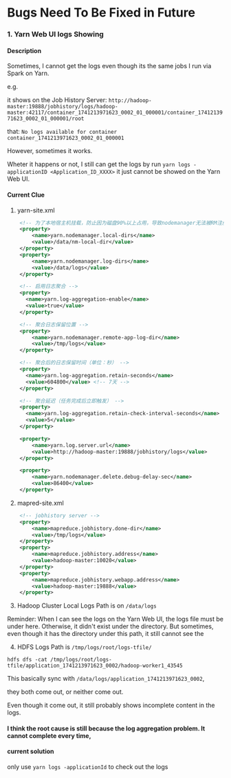# Bugs Need To Be Fixed in Future

### 1. Yarn Web UI logs Showing

#### Description

Sometimes, I cannot get the logs even though its the same jobs I run via Spark on Yarn.

e.g.

it shows on the Job History Server: `http://hadoop-master:19888/jobhistory/logs/hadoop-master:42117/container_1741213971623_0002_01_000001/container_1741213971623_0002_01_000001/root`

that:
`No logs available for container container_1741213971623_0002_01_000001`

However, sometimes it works.

Wheter it happens or not, I still can get the logs by run `yarn logs -applicationID <Application_ID_XXXX>`
it just cannot be showed on the Yarn Web UI.

#### Current Clue

1. yarn-site.xml

```xml
    <!-- 为了本地宿主机挂载，防止因为磁盘90%以上占用，导致nodemanager无法被RM注册到yarn中 -->
    <property>
        <name>yarn.nodemanager.local-dirs</name>
        <value>/data/nm-local-dir</value>
    </property>
    <property>
        <name>yarn.nodemanager.log-dirs</name>
        <value>/data/logs</value>
    </property>

    <!-- 启用日志聚合 -->
	<property>
	  <name>yarn.log-aggregation-enable</name>
	  <value>true</value>
	</property>

    <!-- 聚合日志保留位置 -->
    <property>
        <name>yarn.nodemanager.remote-app-log-dir</name>
        <value>/tmp/logs</value>
    </property>

	<!-- 聚合后的日志保留时间（单位：秒） -->
	<property>
	  <name>yarn.log-aggregation.retain-seconds</name>
	  <value>604800</value> <!-- 7天 -->
	</property>

	<!-- 聚合延迟（任务完成后立即触发） -->
	<property>
	  <name>yarn.log-aggregation.retain-check-interval-seconds</name>
	  <value>5</value> 
	</property>	

    <property>
        <name>yarn.log.server.url</name>
        <value>http://hadoop-master:19888/jobhistory/logs</value>
    </property>

    <property>
        <name>yarn.nodemanager.delete.debug-delay-sec</name>
        <value>86400</value>
    </property>
```

2. mapred-site.xml

```xml
    <!-- jobhistory server -->
    <property>
        <name>mapreduce.jobhistory.done-dir</name>
        <value>/tmp/logs</value>
    </property>
    <property>
        <name>mapreduce.jobhistory.address</name>
        <value>hadoop-master:10020</value>
    </property>
    <property>
        <name>mapreduce.jobhistory.webapp.address</name>
        <value>hadoop-master:19888</value>
    </property>
```

3. Hadoop Cluster Local Logs Path is on  `/data/logs`

Reminder: When I can see the logs on the Yarn Web UI, the logs file must be under here. Otherwise, it didn't exist under the directory. But sometimes, even though it has the directory under this path, it still cannot see the

4. HDFS Logs Path is `/tmp/logs/root/logs-tfile/`

`hdfs dfs -cat /tmp/logs/root/logs-tfile/application_1741213971623_0002/hadoop-worker1_43545`

This basically sync with `/data/logs/application_1741213971623_0002`,

they both come out, or neither come out.

Even though it come out, it still probably shows incomplete content in the logs.

#### I think the root cause is still because the log aggregation problem. It cannot complete every time,

#### current solution

only use `yarn logs -applicationId` to check out the logs